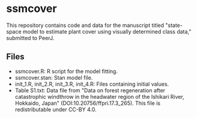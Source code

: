 # ssmcover
This repository contains code and data for the manuscript titled
"state-space model to estimate plant cover using visually determined class data,"
submitted to PeerJ.

## Files
- ssmcover.R: R script for the model fitting.
- ssmcover.stan: Stan model file.
- init_1.R, init_2.R, init_3.R, init_4.R: Files containing initial values.
- Table S1.txt: Data file from "Data on forest regeneration after catastrophic windthrow in the headwater region of the Ishikari River, Hokkaido, Japan" (DOI:10.20756/ffpri.17.3_265). This file is redistributable under CC-BY 4.0.
